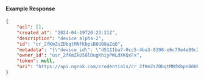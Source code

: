 <!-- Code generated for API Clients. DO NOT EDIT. -->

#### Example Response

```json
{
	"acl": [],
	"created_at": "2024-04-19T20:23:21Z",
	"description": "device alpha-2",
	"id": "cr_2fKmZsZDbqtMNfKbpsB0UB8aZqQ",
	"metadata": "{\"device_id\": \"d5111ba7-0cc5-4ba3-8398-e6c79e4e89c2\"}",
	"owner_id": "usr_2fKmZkU58lDugKhiyPWLdXKQxFx",
	"token": null,
	"uri": "https://api.ngrok.com/credentials/cr_2fKmZsZDbqtMNfKbpsB0UB8aZqQ"
}
```
